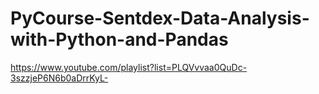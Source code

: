 # PyCourse-Sentdex-Data-Analysis-with-Python-and-Pandas
https://www.youtube.com/playlist?list=PLQVvvaa0QuDc-3szzjeP6N6b0aDrrKyL-
